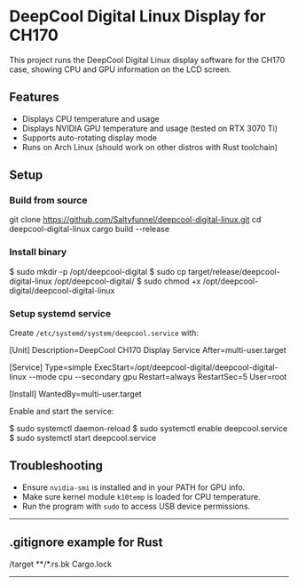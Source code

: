 # DeepCool Digital Linux Display for CH170

This project runs the DeepCool Digital Linux display software for the CH170 case, showing CPU and GPU information on the LCD screen.

## Features

- Displays CPU temperature and usage
- Displays NVIDIA GPU temperature and usage (tested on RTX 3070 Ti)
- Supports auto-rotating display mode
- Runs on Arch Linux (should work on other distros with Rust toolchain)

## Setup

### Build from source

git clone https://github.com/Saltyfunnel/deepcool-digital-linux.git
cd deepcool-digital-linux
cargo build --release

### Install binary

$ sudo mkdir -p /opt/deepcool-digital
$ sudo cp target/release/deepcool-digital-linux /opt/deepcool-digital/
$ sudo chmod +x /opt/deepcool-digital/deepcool-digital-linux

### Setup systemd service

Create `/etc/systemd/system/deepcool.service` with:

[Unit]
Description=DeepCool CH170 Display Service
After=multi-user.target

[Service]
Type=simple
ExecStart=/opt/deepcool-digital/deepcool-digital-linux --mode cpu --secondary gpu
Restart=always
RestartSec=5
User=root

[Install]
WantedBy=multi-user.target

Enable and start the service:

$ sudo systemctl daemon-reload
$ sudo systemctl enable deepcool.service
$ sudo systemctl start deepcool.service

## Troubleshooting

- Ensure `nvidia-smi` is installed and in your PATH for GPU info.
- Make sure kernel module `k10temp` is loaded for CPU temperature.
- Run the program with `sudo` to access USB device permissions.

---

## .gitignore example for Rust

/target
**/*.rs.bk
Cargo.lock

---


